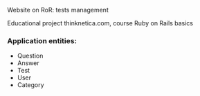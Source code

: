 
Website on RoR: tests management

Educational project thinknetica.com, course Ruby on Rails basics

### Application entities:
- Question
- Answer
- Test
- User
- Category
